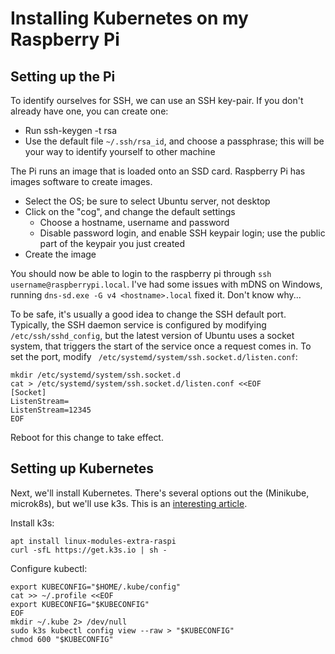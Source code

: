 # Installing Kubernetes on my Raspberry Pi 


## Setting up the Pi 

To identify ourselves for SSH, we can use an SSH key-pair. If you don't already have one, you can create one: 

* Run ssh-keygen -t rsa
* Use the default file `~/.ssh/rsa_id`, and choose a passphrase; this will be your way to identify yourself to other machine

The Pi runs an image that is loaded onto an SSD card. Raspberry Pi has images software to create images.
 
* Select the OS; be sure to select Ubuntu server, not desktop
* Click on the "cog", and change the default settings
    * Choose a hostname, username and password
    * Disable password login, and enable SSH keypair login; use the public part of the keypair you just created 
* Create the image 

You should now be able to login to the raspberry pi through `ssh username@raspberrypi.local`. I've had some issues with mDNS on Windows, running `dns-sd.exe -G v4 <hostname>.local` fixed it. Don't know why... 

To be safe, it's usually a good idea to change the SSH default port. Typically, the SSH daemon service is configured by modifying `/etc/ssh/sshd_config`, but the latest version of Ubuntu uses a socket system, that triggers the start of the service once a request comes in. To set the port, modify ` /etc/systemd/system/ssh.socket.d/listen.conf`: 

```
mkdir /etc/systemd/system/ssh.socket.d 
cat > /etc/systemd/system/ssh.socket.d/listen.conf <<EOF
[Socket]
ListenStream=
ListenStream=12345
EOF
```

Reboot for this change to take effect.

## Setting up Kubernetes 

Next, we'll install Kubernetes. There's several options out the (Minikube, microk8s), but we'll use k3s. This is an [interesting article](https://anthonynsimon.com/blog/kubernetes-cluster-raspberry-pi/). 

Install k3s: 

```
apt install linux-modules-extra-raspi
curl -sfL https://get.k3s.io | sh -
```   

Configure kubectl: 

```
export KUBECONFIG="$HOME/.kube/config"
cat >> ~/.profile <<EOF 
export KUBECONFIG="$KUBECONFIG"
EOF
mkdir ~/.kube 2> /dev/null
sudo k3s kubectl config view --raw > "$KUBECONFIG"
chmod 600 "$KUBECONFIG"
```

